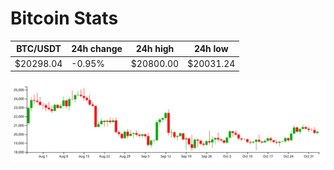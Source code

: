 # Bitcoin Stats

BTC/USDT|24h change|24h high|24h low|
|---|---|---|---|
|$20298.04|-0.95%|$20800.00|$20031.24|

<img src="./chart.svg">
